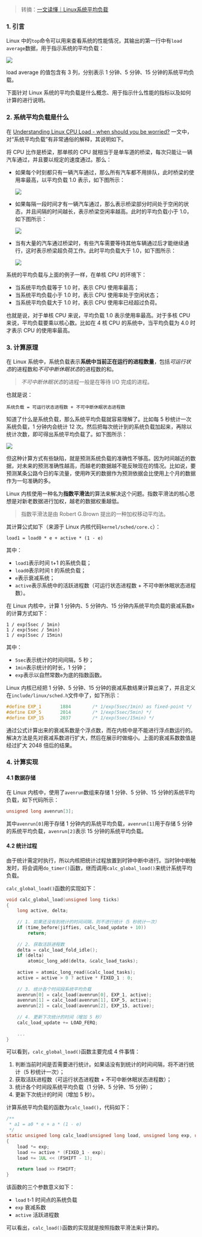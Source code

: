 > 转摘：[一文读懂｜Linux系统平均负载](https://mp.weixin.qq.com/s/aVCQvxAA8itQ3PheEUFBcg)

### 1. 引言

Linux 中的`top`命令可以用来查看系统的性能情况，其输出的第一行中有`load average`数据，用于指示系统的平均负载：

![](https://cnd.qiniu.lin07ux.cn/markdown/1668850104)

load average 的值包含有 3 列，分别表示 1 分钟、5 分钟、15 分钟的系统平均负载。

下面针对 Linux 系统的平均负载是什么概念、用于指示什么性能的指标以及如何计算的进行说明。

### 2. 系统平均负载是什么

在 [Understanding Linux CPU Load - when should you be worried?](https://scoutapm.com/blog/understanding-load-averages) 一文中，对“系统平均负载”有非常通俗的解释，其说明如下。

将 CPU 比作是桥梁，那单核的 CPU 就相当于是单车道的桥梁，每次只能让一辆汽车通过，并且要以规定的速度通过。那么：

* 如果每个时刻都只有一辆汽车通过，那么所有汽车都不用排队，此时桥梁的使用率最高，以平均负载 1.0 表示，如下图所示：

    ![](https://cnd.qiniu.lin07ux.cn/markdown/1668850503)

* 如果每隔一段时间才有一辆汽车通过，那么表示桥梁部分时间处于空闲的状态，并且间隔的时间越长，表示桥梁空闲率越高。此时的平均负载小于 1.0，如下图所示：

    ![](https://cnd.qiniu.lin07ux.cn/markdown/1668850559)

* 当有大量的汽车通过桥梁时，有些汽车需要等待其他车辆通过后才能继续通行，这时表示桥梁超负荷工作。此时平均负载大于 1.0，如下图所示：

    ![](https://cnd.qiniu.lin07ux.cn/markdown/1668850606)

系统的平均负载与上面的例子一样，在单核 CPU 的环境下：

* 当系统平均负载等于 1.0 时，表示 CPU 使用率最高；
* 当系统平均负载小于 1.0 时，表示 CPU 使用率处于空闲状态；
* 当系统平均负载大于 1.0 时，表示 CPU 使用率已经超过负荷。

也就是说，对于单核 CPU 来说，平均负载 1.0 表示使用率最高。对于多核 CPU 来说，平均负载要乘以核心数。比如在 4 核 CPU 的系统中，当平均负载为 4.0 时才表示 CPU 的使用率最高。

### 3. 计算原理

在 Linux 系统中，系统负载表示**系统中当前正在运行的进程数量**，包括*可运行状态*的进程数和*不可中断休眠状态*的进程数的和。

> *不可中断休眠状态*的进程一般是在等待 I/O 完成的进程。

也就是说：

```text
系统负载 = 可运行状态进程数 + 不可中断休眠状态进程数
```

知道了什么是系统负载，那么系统平均负载就容易理解了。比如每 5 秒统计一次系统负载，1 分钟内会统计 12 次。然后把每次统计到的系统负载加起来，再除以统计次数，即可得出系统平均负载了。如下图所示：

![](https://cnd.qiniu.lin07ux.cn/markdown/1668851004)

但这种计算方式有些缺陷，就是预测系统负载的准确性不够高。因为时间越近的数据，对未来的预测准确性越高，而越老的数据越不能反映现在的情况。比如说，要预测某条公路今日的车流量，使用昨天的数据作为预测依据会比使用上个月的数据作为一句准确的多。

Linux 内核使用一种名为**指数平滑法**的算法来解决这个问题。指数平滑法的核心思想是对新老数据进行加权，越老的数据权重越低。

> 指数平滑法是由 Robert G.Brown 提出的一种加权移动平均法。

其计算公式如下（来源于 Linux 内核代码`kernel/sched/core.c`）：

```text
load1 = load0 * e + active * (1 - e)
```

其中：

* `load1`表示时间 t+1 的系统负载；
* `load0`表示时间 t 的系统负载；
* `e`表示衰减系统；
* `active`表示系统中的活跃进程数（可运行状态进程数 + 不可中断休眠状态进程数）。

在 Linux 内核中，计算 1 分钟内、5 分钟内、15 分钟内系统平均负载的衰减系数`e`的计算方式如下：

```text
1 / exp(5sec / 1min)
1 / exp(5sec / 5min)
1 / exp(5sec / 15min)
```

其中：

* `5sec`表示统计的时间间隔，5 秒；
* `1min`表示统计的时长，1 分钟；
* `exp`表示以自然常数`e`为底的指数函数。

Linux 内核已经把 1 分钟、5 分钟、15 分钟的衰减系数结果计算出来了，并且定义在`include/linux/sched.h`文件中了，如下所示：

```c
#define EXP_1       1884        /* 1/exp(5sec/1min) as fixed-point */
#define EXP_5       2014        /* 1/exp(5sec/5min) */
#define EXP_15      2037        /* 1/exp(5sec/15min) */
```

通过公式计算出来的衰减系数是个浮点数，而在内核中是不能进行浮点数运行的。解决方法是先对衰减系数进行扩大，然后在展示时做缩小。上面的衰减系数数值是经过扩大 2048 倍后的结果。

### 4. 计算实现

#### 4.1 数据存储

在 Linux 内核中，使用了`avenrun`数组来存储 1 分钟、5 分钟、15 分钟的系统平均负载，如下代码所示：

```c
unsigned long avenrun[3];
```

其中`avenrun[0]`用于存储 1 分钟内的系统平均负载，`avenrun[1]`用于存储 5 分钟的系统平均负载，`avenrun[2]`表示 15 分钟的系统平均负载。

#### 4.2 统计过程

由于统计需定时执行，所以内核把统计过程放置到时钟中断中进行。当时钟中断触发时，将会调用`do_timer()`函数，继而调用`calc_global_load()`来统计系统平均负载。

`calc_global_load()`函数的实现如下：

```c
void calc_global_load(unsigned long ticks)
{
    long active, delta;
    
    // 1. 如果还没有到统计的时间间隔，则不进行统计（5 秒统计一次）
    if (time_before(jiffies, calc_load_update + 10))
        return;
    
    // 2. 获取活跃进程数
    delta = calc_load_fold_idle();
    if (delta)
        atomic_long_add(delta, &calc_load_tasks);
    
    active = atomic_long_read(&calc_load_tasks);
    active = active > 0 ? active * FIXED_1 : 0;
    
    // 3. 统计各个时间段系统平均负载
    avenrun[0] = calc_load(avenrun[0], EXP_1, active);
    avenrun[1] = calc_load(avenrun[1], EXP_5, active);
    avenrun[2] = calc_load(avenrun[2], EXP_15, active);
    
    // 4. 更新下次统计的时间（增加 5 秒）
    calc_load_update += LOAD_FERQ;
    
    ...
}
```

可以看到，`calc_global_load()`函数主要完成 4 件事情：

1. 判断当前时间是否需要进行统计。如果话没有到统计的时间间隔，将不进行统计（5 秒统计一次）；
2. 获取活跃进程数（可运行状态进程数 + 不可中断休眠状态进程数）；
3. 统计各个时间段系统平均负载（1 分钟、5 分钟、15 分钟）；
4. 更新下次统计的时间（增加 5 秒）。

计算系统平均负载的函数为`calc_load()`，代码如下：

```c
/**
 * a1 = a0 * e + a * (1 - e)
 */
static unsigned long calc_load(unsigned long load, unsigned long exp, unsigned long active)
{
    load *= exp;
    load += active * (FIXED_1 - exp);
    load += 1UL << (FSHIFT - 1);
    
    return load >> FSHIFT;
}
```

该函数的三个参数意义如下：

* `load` t-1 时间点的系统负载
* `exp` 衰减系数
* `active` 活跃进程数

可以看出，`calc_load()`函数的实现就是按照指数平滑法来计算的。


